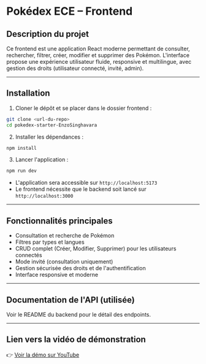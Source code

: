 # Pokédex ECE – Frontend

## Description du projet

Ce frontend est une application React moderne permettant de consulter, rechercher, filtrer, créer, modifier et supprimer des Pokémon. L'interface propose une expérience utilisateur fluide, responsive et multilingue, avec gestion des droits (utilisateur connecté, invité, admin).

---

## Installation

1. Cloner le dépôt et se placer dans le dossier frontend :

```bash
git clone <url-du-repo>
cd pokedex-starter-EnzoSinghavara
```

2. Installer les dépendances :

```bash
npm install
```

3. Lancer l'application :

```bash
npm run dev
```

- L'application sera accessible sur `http://localhost:5173`
- Le frontend nécessite que le backend soit lancé sur `http://localhost:3000`

---

## Fonctionnalités principales
- Consultation et recherche de Pokémon
- Filtres par types et langues
- CRUD complet (Créer, Modifier, Supprimer) pour les utilisateurs connectés
- Mode invité (consultation uniquement)
- Gestion sécurisée des droits et de l'authentification
- Interface responsive et moderne

---

## Documentation de l'API (utilisée)

Voir le README du backend pour le détail des endpoints.

---

## Lien vers la vidéo de démonstration

👉 [Voir la démo sur YouTube](https://youtu.be/Md4c6YVMc9s)
